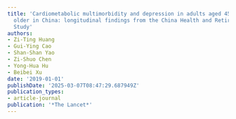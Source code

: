 ```yaml
---
title: 'Cardiometabolic multimorbidity and depression in adults aged 45 years and
  older in China: longitudinal findings from the China Health and Retirement Longitudinal
  Study'
authors:
- Zi-Ting Huang
- Gui-Ying Cao
- Shan-Shan Yao
- Zi-Shuo Chen
- Yong-Hua Hu
- Beibei Xu
date: '2019-01-01'
publishDate: '2025-03-07T08:47:29.687949Z'
publication_types:
- article-journal
publication: '*The Lancet*'
---
```


